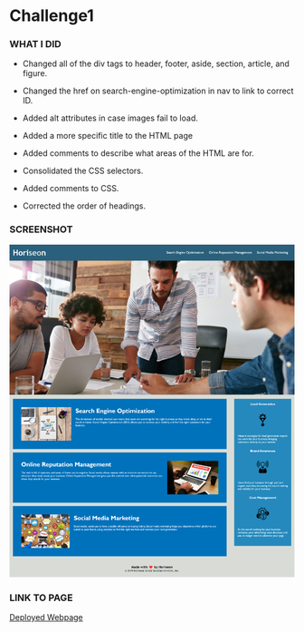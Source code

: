 # Challenge1


### WHAT I DID
* Changed all of the div tags to header, footer, aside, section, article, and figure.

* Changed the href on search-engine-optimization in nav to link to correct ID.

* Added alt attributes in case images fail to load.

* Added a more specific title to the HTML page

* Added comments to describe what areas of the HTML are for.

* Consolidated the CSS selectors.

* Added comments to CSS.

* Corrected the order of headings.

### SCREENSHOT

![Screenshot of page](https://github.com/jgood13/challenge1/blob/main/assets/images/challenge1screenshot.png?raw=true "Page Screenshot")

### LINK TO PAGE

<a href="https://jgood13.github.io/challenge1/" target="_blank">Deployed Webpage</a>